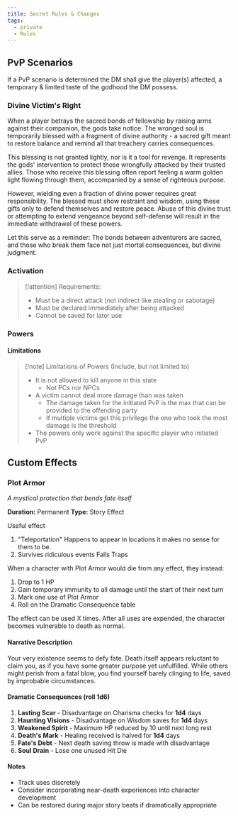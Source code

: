 ```yaml
---
title: Secret Rules & Changes
tags:
  - private
  - Rules
---
```

## PvP Scenarios

If a PvP scenario is determined the DM shall give the player(s) affected, a temporary & limited taste of the godhood the DM possess.

### Divine Victim's Right

When a player betrays the sacred bonds of fellowship by raising arms against their companion, the gods take notice. The wronged soul is temporarily blessed with a fragment of divine authority - a sacred gift meant to restore balance and remind all that treachery carries consequences.

This blessing is not granted lightly, nor is it a tool for revenge. It represents the gods' intervention to protect those wrongfully attacked by their trusted allies. Those who receive this blessing often report feeling a warm golden light flowing through them, accompanied by a sense of righteous purpose.

However, wielding even a fraction of divine power requires great responsibility. The blessed must show restraint and wisdom, using these gifts only to defend themselves and restore peace. Abuse of this divine trust or attempting to extend vengeance beyond self-defense will result in the immediate withdrawal of these powers.

Let this serve as a reminder: The bonds between adventurers are sacred, and those who break them face not just mortal consequences, but divine judgment.

### Activation

> [!attention] Requirements:
>- Must be a direct attack (not indirect like stealing or sabotage)
>- Must be declared immediately after being attacked
>- Cannot be saved for later use


### Powers

#### Limitations

> [!note] Limitations of Powers (Include, but not limited to)
> - It is not allowed to kill anyone in this state
> 	- Not PCs nor NPCs
> - A victim cannot deal more damage than was taken
> 	- The damage taken for the initiated PvP is the max that can be provided to the offending party
> 	- If multiple victims get this privilege the one who took the most damage is the threshold
> - The powers only work against the specific player who initiated PvP


## Custom Effects

### Plot Armor
*A mystical protection that bends fate itself*

**Duration:** Permanent
**Type:** Story Effect

Useful effect
1. "Teleportation"
	Happens to appear in locations it makes no sense for them to be.
2. Survives ridiculous events
	Falls
	Traps

When a character with Plot Armor would die from any effect, they instead:
1. Drop to 1 HP
2. Gain temporary immunity to all damage until the start of their next turn
3. Mark one use of Plot Armor
4. Roll on the Dramatic Consequence table

The effect can be used X times. After all uses are expended, the character becomes vulnerable to death as normal.

#### Narrative Description
Your very existence seems to defy fate. Death itself appears reluctant to claim you, as if you have some greater purpose yet unfulfilled. While others might perish from a fatal blow, you find yourself barely clinging to life, saved by improbable circumstances.


#### Dramatic Consequences (roll 1d6)
1. **Lasting Scar** - Disadvantage on Charisma checks for **1d4** days
2. **Haunting Visions** - Disadvantage on Wisdom saves for **1d4** days
3. **Weakened Spirit** - Maximum HP reduced by 10 until next long rest
4. **Death's Mark** - Healing received is halved for **1d4** days
5. **Fate's Debt** - Next death saving throw is made with disadvantage
6. **Soul Drain** - Lose one unused Hit Die

#### Notes
- Track uses discretely
- Consider incorporating near-death experiences into character development
- Can be restored during major story beats if dramatically appropriate
